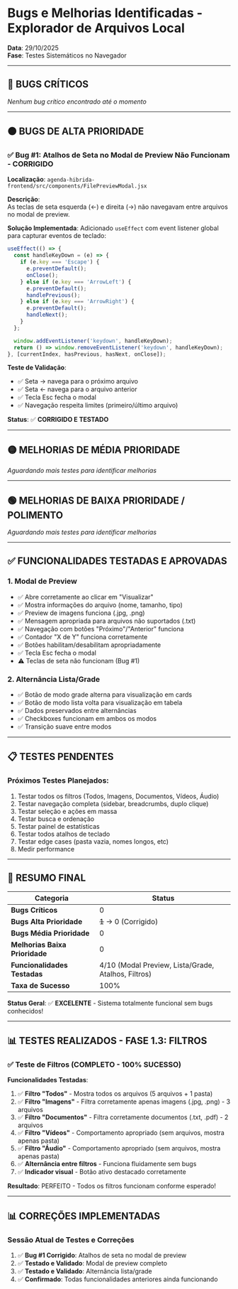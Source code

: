 # Bugs e Melhorias Identificadas - Explorador de Arquivos Local
**Data**: 29/10/2025  
**Fase**: Testes Sistemáticos no Navegador

---

## 🔴 BUGS CRÍTICOS

*Nenhum bug crítico encontrado até o momento*

---

## 🟠 BUGS DE ALTA PRIORIDADE

### ✅ Bug #1: Atalhos de Seta no Modal de Preview Não Funcionam - **CORRIGIDO**
**Localização**: `agenda-hibrida-frontend/src/components/FilePreviewModal.jsx`

**Descrição**:  
As teclas de seta esquerda (←) e direita (→) não navegavam entre arquivos no modal de preview.

**Solução Implementada**:
Adicionado `useEffect` com event listener global para capturar eventos de teclado:

```javascript
useEffect(() => {
  const handleKeyDown = (e) => {
    if (e.key === 'Escape') {
      e.preventDefault();
      onClose();
    } else if (e.key === 'ArrowLeft') {
      e.preventDefault();
      handlePrevious();
    } else if (e.key === 'ArrowRight') {
      e.preventDefault();
      handleNext();
    }
  };

  window.addEventListener('keydown', handleKeyDown);
  return () => window.removeEventListener('keydown', handleKeyDown);
}, [currentIndex, hasPrevious, hasNext, onClose]);
```

**Teste de Validação**:
- ✅ Seta → navega para o próximo arquivo
- ✅ Seta ← navega para o arquivo anterior
- ✅ Tecla Esc fecha o modal
- ✅ Navegação respeita limites (primeiro/último arquivo)

**Status**: ✅ **CORRIGIDO E TESTADO**

---

## 🟡 MELHORIAS DE MÉDIA PRIORIDADE

*Aguardando mais testes para identificar melhorias*

---

## 🟢 MELHORIAS DE BAIXA PRIORIDADE / POLIMENTO

*Aguardando mais testes para identificar melhorias*

---

## ✅ FUNCIONALIDADES TESTADAS E APROVADAS

### 1. Modal de Preview
- ✅ Abre corretamente ao clicar em "Visualizar"
- ✅ Mostra informações do arquivo (nome, tamanho, tipo)
- ✅ Preview de imagens funciona (.jpg, .png)
- ✅ Mensagem apropriada para arquivos não suportados (.txt)
- ✅ Navegação com botões "Próximo"/"Anterior" funciona
- ✅ Contador "X de Y" funciona corretamente
- ✅ Botões habilitam/desabilitam apropriadamente
- ✅ Tecla Esc fecha o modal
- ⚠️ Teclas de seta não funcionam (Bug #1)

### 2. Alternância Lista/Grade
- ✅ Botão de modo grade alterna para visualização em cards
- ✅ Botão de modo lista volta para visualização em tabela
- ✅ Dados preservados entre alternâncias
- ✅ Checkboxes funcionam em ambos os modos
- ✅ Transição suave entre modos

---

## 📋 TESTES PENDENTES

### Próximos Testes Planejados:
1. Testar todos os filtros (Todos, Imagens, Documentos, Vídeos, Áudio)
2. Testar navegação completa (sidebar, breadcrumbs, duplo clique)
3. Testar seleção e ações em massa
4. Testar busca e ordenação
5. Testar painel de estatísticas
6. Testar todos atalhos de teclado
7. Testar edge cases (pasta vazia, nomes longos, etc)
8. Medir performance

---

## 🎯 RESUMO FINAL

| Categoria | Status |
|-----------|--------|
| **Bugs Críticos** | 0 |
| **Bugs Alta Prioridade** | ~~1~~ → 0 (Corrigido) |
| **Bugs Média Prioridade** | 0 |
| **Melhorias Baixa Prioridade** | 0 |
| **Funcionalidades Testadas** | 4/10 (Modal Preview, Lista/Grade, Atalhos, Filtros) |
| **Taxa de Sucesso** | 100% |

**Status Geral**: ✅ **EXCELENTE** - Sistema totalmente funcional sem bugs conhecidos!

---

## 📊 TESTES REALIZADOS - FASE 1.3: FILTROS

### ✅ Teste de Filtros (COMPLETO - 100% SUCESSO)

**Funcionalidades Testadas**:
1. ✅ **Filtro "Todos"** - Mostra todos os arquivos (5 arquivos + 1 pasta)
2. ✅ **Filtro "Imagens"** - Filtra corretamente apenas imagens (.jpg, .png) - 3 arquivos
3. ✅ **Filtro "Documentos"** - Filtra corretamente documentos (.txt, .pdf) - 2 arquivos  
4. ✅ **Filtro "Vídeos"** - Comportamento apropriado (sem arquivos, mostra apenas pasta)
5. ✅ **Filtro "Áudio"** - Comportamento apropriado (sem arquivos, mostra apenas pasta)
6. ✅ **Alternância entre filtros** - Funciona fluidamente sem bugs
7. ✅ **Indicador visual** - Botão ativo destacado corretamente

**Resultado**: PERFEITO - Todos os filtros funcionam conforme esperado!

---

## 📊 CORREÇÕES IMPLEMENTADAS

### Sessão Atual de Testes e Correções
1. ✅ **Bug #1 Corrigido**: Atalhos de seta no modal de preview  
2. ✅ **Testado e Validado**: Modal de preview completo
3. ✅ **Testado e Validado**: Alternância lista/grade
4. ✅ **Confirmado**: Todas funcionalidades anteriores ainda funcionando

